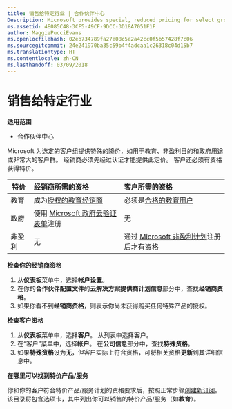 ```yaml
---
title: 销售给特定行业 | 合作伙伴中心
Description: Microsoft provides special, reduced pricing for select groups of customers, such as for education, non-profit, and government uses, or for very large customer sets.
ms.assetid: 4E085C48-3CF5-49CF-9DCC-3D18A7051F1F
author: MaggiePucciEvans
ms.openlocfilehash: 02eb734789fa27e08c5e2a42cc0f5b57428f7c06
ms.sourcegitcommit: 24e241970ba35c59b4f4adcaa1c26318c04d15b7
ms.translationtype: HT
ms.contentlocale: zh-CN
ms.lasthandoff: 03/09/2018
---
```

# <a name="sell-to-specialized-industries"></a>销售给特定行业

**适用范围**

-  合作伙伴中心

Microsoft 为选定的客户组提供特殊的降价，如用于教育、非盈利目的和政府用途或非常大的客户群。 经销商必须先经过认证才能提供此定价。 客户还必须有资格获得特价。

|**特价**   |**经销商所需的资格**   |**客户所需的资格**   |
|----------------------------|:---------------------------------|:------------------------------------------|
|教育   |成为[授权的教育经销商](https://www.mepn.com/MEPN/AEPHome.aspx)   | 必须是[合格的教育用户](https://www.microsoft.com/Licensing/licensing-programs/licensing-for-industries.aspx#tab=2)   |
|政府   |使用 [Microsoft 政府云验证表单](http://azuregov.microsoft.com/csp)注册|   无|
|非盈利  |无   |通过 [Microsoft 非盈利计划](https://nonprofit.microsoft.com/#/register)注册后才有资格   |


**检查你的经销商资格**

1.  从**仪表板**菜单中，选择**帐户设置**。
2.  在你的**合作伙伴配置文件**的**云解决方案提供商计划信息**部分中，查找**经销商资格**。
3.  如果你看不到**经销商资格**，则表示你尚未获得购买任何特殊产品的授权。

**检查客户资格**

1.  从**仪表板**菜单中，选择**客户**。 从列表中选择客户。
2.  在“客户”菜单中，选择**帐户**。 在**公司信息**部分中，查找**特殊资格**。
3.  如果**特殊资格**设为**无**，但客户实际上符合资格，可将相关资格**更新**到其详细信息中。

**在哪里可以找到特价产品/服务**

你和你的客户符合特价产品/服务计划的资格要求后，按照正常步骤[创建新订阅](create-a-new-subscription.md)。 该目录将包含选项卡，其中列出你可以销售的特价产品/服务（如**教育**）。 


 

 

 



